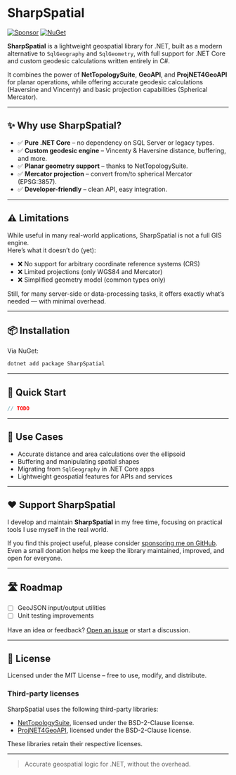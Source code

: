 # SharpSpatial

[![Sponsor](https://img.shields.io/badge/Sponsor-❤-ff69b4)](https://github.com/sponsors/Lodeli)
[![NuGet](https://img.shields.io/nuget/v/SharpSpatial.svg)](https://www.nuget.org/packages/SharpSpatial/)

**SharpSpatial** is a lightweight geospatial library for .NET, built as a modern alternative to `SqlGeography` and `SqlGeometry`, with full support for .NET Core and custom geodesic calculations written entirely in C#.

It combines the power of **NetTopologySuite**, **GeoAPI**, and **ProjNET4GeoAPI** for planar operations, while offering accurate geodesic calculations (Haversine and Vincenty) and basic projection capabilities (Spherical Mercator).

---

## ✨ Why use SharpSpatial?

- ✅ **Pure .NET Core** – no dependency on SQL Server or legacy types.
- ✅ **Custom geodesic engine** – Vincenty & Haversine distance, buffering, and more.
- ✅ **Planar geometry support** – thanks to NetTopologySuite.
- ✅ **Mercator projection** – convert from/to spherical Mercator (EPSG:3857).
- ✅ **Developer-friendly** – clean API, easy integration.

---

## ⚠️ Limitations

While useful in many real-world applications, SharpSpatial is not a full GIS engine.  
Here’s what it doesn’t do (yet):

- ❌ No support for arbitrary coordinate reference systems (CRS)
- ❌ Limited projections (only WGS84 and Mercator)
- ❌ Simplified geometry model (common types only)

Still, for many server-side or data-processing tasks, it offers exactly what’s needed — with minimal overhead.

---

## 📦 Installation

Via NuGet:

```bash
dotnet add package SharpSpatial
```

---

## 🚀 Quick Start

```csharp
// TODO
```

---

## 🧭 Use Cases

- Accurate distance and area calculations over the ellipsoid
- Buffering and manipulating spatial shapes
- Migrating from `SqlGeography` in .NET Core apps
- Lightweight geospatial features for APIs and services

---

## ❤️ Support SharpSpatial

I develop and maintain **SharpSpatial** in my free time, focusing on practical tools I use myself in the real world.

If you find this project useful, please consider [sponsoring me on GitHub](https://github.com/sponsors/Lodeli).  
Even a small donation helps me keep the library maintained, improved, and open for everyone.

---

## 🛣 Roadmap

- [ ] GeoJSON input/output utilities
- [ ] Unit testing improvements

Have an idea or feedback? [Open an issue](https://github.com/Lodeli/SharpSpatial/issues) or start a discussion.

---

## 📄 License

Licensed under the MIT License – free to use, modify, and distribute.

### Third-party licenses

SharpSpatial uses the following third-party libraries:

- [NetTopologySuite](https://github.com/NetTopologySuite/NetTopologySuite), licensed under the BSD-2-Clause license.
- [ProjNET4GeoAPI](https://github.com/NetTopologySuite/ProjNet4GeoAPI), licensed under the BSD-2-Clause license.

These libraries retain their respective licenses.

---

> Accurate geospatial logic for .NET, without the overhead.

